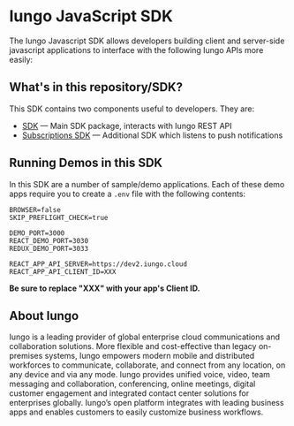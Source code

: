 # Iungo JavaScript SDK


The Iungo Javascript SDK allows developers building client and server-side javascript applications to interface with the following Iungo APIs more easily:

## What's in this repository/SDK?

This SDK contains two components useful to developers. They are:

- [SDK](sdk) &mdash; Main SDK package, interacts with Iungo REST API
- [Subscriptions SDK](subscriptions) &mdash; Additional SDK which listens to push notifications


## Running Demos in this SDK

In this SDK are a number of sample/demo applications. Each of these demo apps require you to create a `.env` file with the following contents:

```
BROWSER=false
SKIP_PREFLIGHT_CHECK=true

DEMO_PORT=3000
REACT_DEMO_PORT=3030
REDUX_DEMO_PORT=3033

REACT_APP_API_SERVER=https://dev2.iungo.cloud
REACT_APP_API_CLIENT_ID=XXX
```

**Be sure to replace "XXX" with your app's Client ID.**

## About Iungo

Iungo is a leading provider of global enterprise cloud communications and collaboration solutions. More flexible and cost-effective than legacy on-premises systems, Iungo empowers modern mobile and distributed workforces to communicate, collaborate, and connect from any location, on any device and via any mode. Iungo provides unified voice, video, team messaging and collaboration, conferencing, online meetings, digital customer engagement and integrated contact center solutions for enterprises globally. Iungo’s open platform integrates with leading business apps and enables customers to easily customize business workflows.
